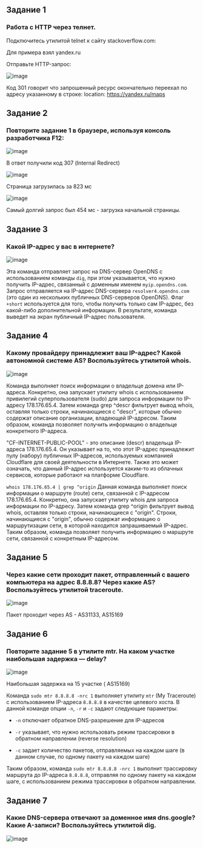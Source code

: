 ## Задание 1
### Работа c HTTP через телнет.

Подключитесь утилитой telnet к сайту stackoverflow.com:

Для примера взял yandex.ru

Отправьте HTTP-запрос:

![image](https://user-images.githubusercontent.com/126553776/230900444-89a5a804-2411-4a91-9cb4-80eda98da5c4.png)

Код 301 говорит что запрошенный ресурс окончательно переехал по адресу указанному в строке: location: https://yandex.ru/maps

## Задание 2
###  Повторите задание 1 в браузере, используя консоль разработчика F12:

![image](https://user-images.githubusercontent.com/126553776/231110263-30197233-b48d-4473-a185-fcf467b3238b.png)

В ответ получили код 307 (Internal Redirect)

![image](https://user-images.githubusercontent.com/126553776/231110442-97dd9802-55c8-4acc-82b6-246391760793.png)

Страница загрузилась за 823 мс

![image](https://user-images.githubusercontent.com/126553776/231110862-fb05624e-1979-4e63-a8e0-f1456fb2adc6.png)

Самый долгий запрос был 454 мс - загрузка начальной страницы.

## Задание 3
###  Какой IP-адрес у вас в интернете?

![image](https://user-images.githubusercontent.com/126553776/231114260-de46fc00-5432-4c43-94a1-5e94af4b9806.png)

Эта команда отправляет запрос на DNS-сервер OpenDNS с использованием команды `dig`, при этом указывается, что нужно получить IP-адрес, связанный с доменным именем `myip.opendns.com`. Запрос отправляется на IP-адрес DNS-сервера `resolver4.opendns.com` (это один из нескольких публичных DNS-серверов OpenDNS). Флаг `+short` используется для того, чтобы получить только сам IP-адрес, без какой-либо дополнительной информации. В результате, команда выведет на экран публичный IP-адрес пользователя.

## Задание 4
###  Какому провайдеру принадлежит ваш IP-адрес? Какой автономной системе AS? Воспользуйтесь утилитой whois.

![image](https://user-images.githubusercontent.com/126553776/231167049-9c22c484-0e51-45b3-a441-7571c3e59fc7.png)

Команда выполняет поиск информации о владельце домена или IP-адреса. Конкретно, она запускает утилиту whois с использованием привилегий суперпользователя (sudo) для запроса информации по IP-адресу 178.176.65.4. Затем команда grep ^descr фильтрует вывод whois, оставляя только строки, начинающиеся с "descr", которые обычно содержат описание организации, владеющей IP-адресом. Таким образом, команда позволяет получить информацию о владельце конкретного IP-адреса.

"CF-INTERNET-PUBLIC-POOL" - это описание (descr) владельца IP-адреса 178.176.65.4. Он указывает на то, что этот IP-адрес принадлежит пулу (набору) публичных IP-адресов, используемых компанией Cloudflare для своей деятельности в Интернете. Также это может означать, что данный IP-адрес используется каким-то из облачных сервисов, которые работают на платформе Cloudflare.

`whois 178.176.65.4 | grep ^origin`  Данная команда выполняет поиск информации о маршруте (route) сети, связанной с IP-адресом 178.176.65.4. Конкретно, она запускает утилиту whois для запроса информации по IP-адресу. Затем команда grep ^origin фильтрует вывод whois, оставляя только строки, начинающиеся с "origin". Строки, начинающиеся с "origin", обычно содержат информацию о маршрутизации сети, в которой находится запрашиваемый IP-адрес. Таким образом, команда позволяет получить информацию о маршруте сети, связанной с конкретным IP-адресом.

## Задание 5
###  Через какие сети проходит пакет, отправленный с вашего компьютера на адрес 8.8.8.8? Через какие AS? Воспользуйтесь утилитой traceroute.

![image](https://user-images.githubusercontent.com/126553776/231176474-c33b90b7-8c1f-46f1-ae53-6aed57bd43f9.png)

Пакет проходит через AS - AS31133, AS15169

## Задание 6
###  Повторите задание 5 в утилите mtr. На каком участке наибольшая задержка — delay?

![image](https://user-images.githubusercontent.com/126553776/231185552-1e382537-a524-4621-8ac7-f4e01062fcb3.png)

Наибольшая задержка на 15 участке ( AS15169)

Команда `sudo mtr 8.8.8.8 -nrc 1` выполняет утилиту `mtr` (My Traceroute) с использованием IP-адреса `8.8.8.8` в качестве целевого хоста. В данной команде опции `-n`, `-r` и `-c` задают следующие параметры:

- `-n` отключает обратное DNS-разрешение для IP-адресов

- `-r` указывает, что нужно использовать режим трассировки в обратном направлении (reverse resolution)

- `-c` задает количество пакетов, отправляемых на каждом шаге (в данном случае, по одному пакету на каждом шаге)

Таким образом, команда `sudo mtr 8.8.8.8 -nrc 1` выполнит трассировку маршрута до IP-адреса `8.8.8.8`, отправляя по одному пакету на каждом шаге, с использованием режима трассировки в обратном направлении.

## Задание 7
###  Какие DNS-сервера отвечают за доменное имя dns.google? Какие A-записи? Воспользуйтесь утилитой dig.

![image](https://user-images.githubusercontent.com/126553776/231186752-187863a7-bdf7-4351-8138-d358df118865.png)




